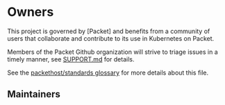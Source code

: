 # Owners

This project is governed by [Packet] and benefits from a community of users that
collaborate and contribute to its use in Kubernetes on Packet.

Members of the Packet Github organization will strive to triage issues in a
timely manner, see [SUPPORT.md] for details.

See the [packethost/standards glossary] for more details about this file.

## Maintainers

[Equinix Metal]: https://metal.equinix.com
[Packet CLI]: https://github.com/packethost/packet-cli
[SUPPORT.md]: SUPPORT.md
[packethost/standards
glossary]: https://github.com/packethost/standards/blob/master/glossary.md#ownersmd
